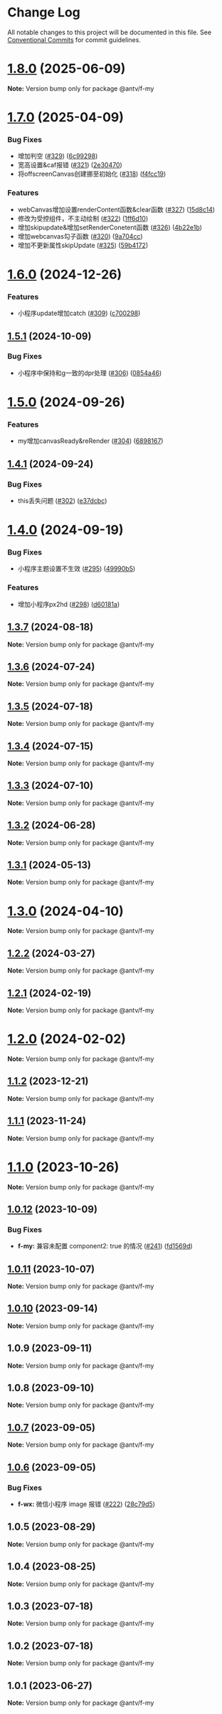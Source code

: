 # Change Log

All notable changes to this project will be documented in this file.
See [Conventional Commits](https://conventionalcommits.org) for commit guidelines.

# [1.8.0](https://github.com/antvis/f2/compare/v1.7.0...v1.8.0) (2025-06-09)

**Note:** Version bump only for package @antv/f-my





# [1.7.0](https://github.com/antvis/f2/compare/v1.6.0...v1.7.0) (2025-04-09)


### Bug Fixes

* 增加判空 ([#329](https://github.com/antvis/f2/issues/329)) ([6c99298](https://github.com/antvis/f2/commit/6c9929886f32b7d152e3f5f65c06e6fccf6caf46))
* 宽高设置&caf报错 ([#321](https://github.com/antvis/f2/issues/321)) ([2e30470](https://github.com/antvis/f2/commit/2e304704cd31d64be2ad3f3b8695289ae7c0b1b1))
* 将offscreenCanvas创建挪至初始化 ([#318](https://github.com/antvis/f2/issues/318)) ([f4fcc19](https://github.com/antvis/f2/commit/f4fcc19887d5561d3319132ded5828d9248d0ca8))


### Features

* webCanvas增加设置renderContent函数&clear函数 ([#327](https://github.com/antvis/f2/issues/327)) ([15d8c14](https://github.com/antvis/f2/commit/15d8c142025ec38633397eafadc4c3b18fcba3c3))
* 修改为受控组件，不主动绘制 ([#322](https://github.com/antvis/f2/issues/322)) ([1ff6d10](https://github.com/antvis/f2/commit/1ff6d10e6d5e6189d67ca372ca8e105d551aac8b))
* 增加skipupdate&增加setRenderConetent函数 ([#326](https://github.com/antvis/f2/issues/326)) ([4b22e1b](https://github.com/antvis/f2/commit/4b22e1bb7a8d054ef9a6efb510dbf466e7fed1c5))
* 增加webcanvas勾子函数 ([#320](https://github.com/antvis/f2/issues/320)) ([9a704cc](https://github.com/antvis/f2/commit/9a704cc5de03112cfe349d1fd093c1bc00daa1cb))
* 增加不更新属性skipUpdate ([#325](https://github.com/antvis/f2/issues/325)) ([59b4172](https://github.com/antvis/f2/commit/59b4172e1ecd11905704d36d42ed4f357aa14961))





# [1.6.0](https://github.com/antvis/f2/compare/v1.5.1...v1.6.0) (2024-12-26)


### Features

* 小程序update增加catch ([#309](https://github.com/antvis/f2/issues/309)) ([c700298](https://github.com/antvis/f2/commit/c70029807f3c3c31232153f18adcfeead215a878))





## [1.5.1](https://github.com/antvis/f2/compare/v1.5.0...v1.5.1) (2024-10-09)


### Bug Fixes

* 小程序中保持和g一致的dpr处理 ([#306](https://github.com/antvis/f2/issues/306)) ([0854a46](https://github.com/antvis/f2/commit/0854a4607a03b8213f90ef2eb945adf859112089))





# [1.5.0](https://github.com/antvis/f2/compare/v1.4.1...v1.5.0) (2024-09-26)


### Features

* my增加canvasReady&reRender ([#304](https://github.com/antvis/f2/issues/304)) ([6898167](https://github.com/antvis/f2/commit/6898167c88d3821912ffee1f7a72fcbc8ed8dd08))





## [1.4.1](https://github.com/antvis/f2/compare/v1.4.0...v1.4.1) (2024-09-24)


### Bug Fixes

* this丢失问题 ([#302](https://github.com/antvis/f2/issues/302)) ([e37dcbc](https://github.com/antvis/f2/commit/e37dcbc0e973f66ea55606625cdc96c0c62311dd))





# [1.4.0](https://github.com/antvis/f2/compare/v1.3.7...v1.4.0) (2024-09-19)


### Bug Fixes

* 小程序主题设置不生效 ([#295](https://github.com/antvis/f2/issues/295)) ([49990b5](https://github.com/antvis/f2/commit/49990b575053311abf8421431edcd54c86342bc8))


### Features

* 增加小程序px2hd ([#298](https://github.com/antvis/f2/issues/298)) ([d60181a](https://github.com/antvis/f2/commit/d60181a38230839de24f6749d0b318f0ed9fce48))





## [1.3.7](https://github.com/antvis/f2/compare/v1.3.6...v1.3.7) (2024-08-18)

**Note:** Version bump only for package @antv/f-my





## [1.3.6](https://github.com/antvis/f2/compare/v1.3.5...v1.3.6) (2024-07-24)

**Note:** Version bump only for package @antv/f-my





## [1.3.5](https://github.com/antvis/f2/compare/v1.3.4...v1.3.5) (2024-07-18)

**Note:** Version bump only for package @antv/f-my





## [1.3.4](https://github.com/antvis/f2/compare/v1.3.3...v1.3.4) (2024-07-15)

**Note:** Version bump only for package @antv/f-my





## [1.3.3](https://github.com/antvis/f2/compare/v1.3.2...v1.3.3) (2024-07-10)

**Note:** Version bump only for package @antv/f-my





## [1.3.2](https://github.com/antvis/f2/compare/v1.3.1...v1.3.2) (2024-06-28)

**Note:** Version bump only for package @antv/f-my





## [1.3.1](https://github.com/antvis/f2/compare/v1.3.0...v1.3.1) (2024-05-13)

**Note:** Version bump only for package @antv/f-my





# [1.3.0](https://github.com/antvis/f2/compare/v1.2.2...v1.3.0) (2024-04-10)

**Note:** Version bump only for package @antv/f-my





## [1.2.2](https://github.com/antvis/f2/compare/v1.2.1...v1.2.2) (2024-03-27)

**Note:** Version bump only for package @antv/f-my





## [1.2.1](https://github.com/antvis/f2/compare/v1.2.0...v1.2.1) (2024-02-19)

**Note:** Version bump only for package @antv/f-my





# [1.2.0](https://github.com/antvis/f2/compare/v1.1.2...v1.2.0) (2024-02-02)

**Note:** Version bump only for package @antv/f-my





## [1.1.2](https://github.com/antvis/f2/compare/v1.1.1...v1.1.2) (2023-12-21)

**Note:** Version bump only for package @antv/f-my





## [1.1.1](https://github.com/antvis/f2/compare/v1.1.0...v1.1.1) (2023-11-24)

**Note:** Version bump only for package @antv/f-my





# [1.1.0](https://github.com/antvis/f2/compare/v1.0.12...v1.1.0) (2023-10-26)

**Note:** Version bump only for package @antv/f-my





## [1.0.12](https://github.com/antvis/f2/compare/v1.0.11...v1.0.12) (2023-10-09)


### Bug Fixes

* **f-my:** 兼容未配置 component2: true 的情况 ([#241](https://github.com/antvis/f2/issues/241)) ([fd1569d](https://github.com/antvis/f2/commit/fd1569dc3319ab04181f6e9adae0bbaf7dc38a2e))





## [1.0.11](https://github.com/antvis/f2/compare/v1.0.10...v1.0.11) (2023-10-07)

**Note:** Version bump only for package @antv/f-my





## [1.0.10](https://github.com/antvis/f2/compare/v1.0.9...v1.0.10) (2023-09-14)

**Note:** Version bump only for package @antv/f-my





## 1.0.9 (2023-09-11)

**Note:** Version bump only for package @antv/f-my





## 1.0.8 (2023-09-10)

**Note:** Version bump only for package @antv/f-my





## [1.0.7](https://github.com/antvis/f2/compare/v1.0.6...v1.0.7) (2023-09-05)

**Note:** Version bump only for package @antv/f-my





## [1.0.6](https://github.com/antvis/f2/compare/v1.0.5...v1.0.6) (2023-09-05)


### Bug Fixes

* **f-wx:** 微信小程序 image 报错 ([#222](https://github.com/antvis/f2/issues/222)) ([28c79d5](https://github.com/antvis/f2/commit/28c79d50f929f82c185f2b220971c37b72155a5d))





## 1.0.5 (2023-08-29)

**Note:** Version bump only for package @antv/f-my





## 1.0.4 (2023-08-25)

**Note:** Version bump only for package @antv/f-my





## 1.0.3 (2023-07-18)

**Note:** Version bump only for package @antv/f-my





## 1.0.2 (2023-07-18)

**Note:** Version bump only for package @antv/f-my





## 1.0.1 (2023-06-27)

**Note:** Version bump only for package @antv/f-my
